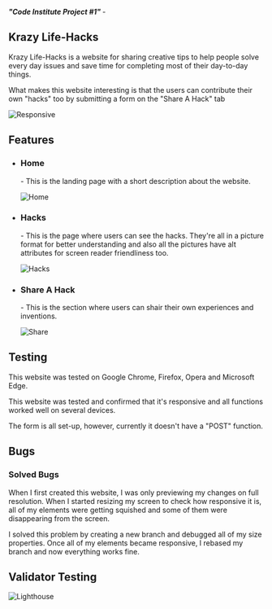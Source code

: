 <i> <b> "Code Institute Project #1" </b> </i> - <h2> Krazy Life-Hacks </h2>

<p> Krazy Life-Hacks is a website for sharing creative tips to help people solve every day issues and save time for completing most of their day-to-day things. </p>
<p> What makes this website interesting is that the users can contribute their own "hacks" too by submitting a form on the "Share A Hack" tab </p>


![Responsive](https://user-images.githubusercontent.com/126208272/225413268-452e5b46-5567-4b1a-a5e4-f0131ccd0fbf.png)



<h2> Features </h2>

<ul>
  <li> <h3> Home </h3> - This is the landing page with a short description about the website. </li>
  
  ![Home](https://user-images.githubusercontent.com/126208272/225414967-a5ebe5a4-53d6-496a-9b23-0485da178ec7.png)


  <li> <h3> Hacks </h3> - This is the page where users can see the hacks. They're all in a picture format for better understanding and also all the pictures have alt attributes for screen reader friendliness too. </li>
  
  ![Hacks](https://user-images.githubusercontent.com/126208272/225414993-6454f5ea-d8c4-48e6-a367-af94314e56b4.png)
  
 <li> <h3> Share A Hack </h3> - This is the section where users can shair their own experiences and inventions. </li>
  

 
  ![Share](https://user-images.githubusercontent.com/126208272/225415002-e7d126d4-342c-4cc5-8543-44afd8e31261.png)
 </ul>
 
 <h2> Testing </h2>
 
 <p> This website was tested on Google Chrome, Firefox, Opera and Microsoft Edge. </p>
 <p> This website was tested and confirmed that it's responsive and all functions worked well on several devices.</p>
 <p> The form is all set-up, however, currently it doesn't have a "POST" function. </p>
  
  
 <h2> Bugs </h2>
 <h3> Solved Bugs </h3>
<p> When I first created this website, I was only previewing my changes on full resolution. When I started resizing my screen to check how responsive it is, all of my elements were getting squished and some of them were disappearing from the screen. </p>
<p> I solved this problem by creating a new branch and debugged all of my size properties. Once all of my elements became responsive, I rebased my branch and now everything works fine.
  
<h2> Validator Testing </h2>

![Lighthouse](https://user-images.githubusercontent.com/126208272/225413408-8e2d3935-f589-4081-8ded-d07f3724e289.png)
